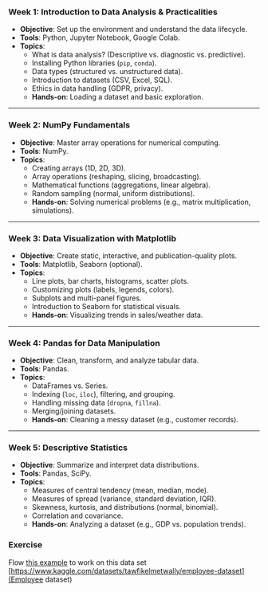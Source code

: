 ### **Week 1: Introduction to Data Analysis & Practicalities**  

- **Objective**: Set up the environment and understand the data lifecycle.  
- **Tools**: Python, Jupyter Notebook, Google Colab.  
- **Topics**:  
  - What is data analysis? (Descriptive vs. diagnostic vs. predictive).  
  - Installing Python libraries (`pip`, `conda`).  
  - Data types (structured vs. unstructured data).  
  - Introduction to datasets (CSV, Excel, SQL).  
  - Ethics in data handling (GDPR, privacy).  
  - **Hands-on**: Loading a dataset and basic exploration.

---

### **Week 2: NumPy Fundamentals**  

- **Objective**: Master array operations for numerical computing.  
- **Tools**: NumPy.  
- **Topics**:  
  - Creating arrays (1D, 2D, 3D).  
  - Array operations (reshaping, slicing, broadcasting).  
  - Mathematical functions (aggregations, linear algebra).  
  - Random sampling (normal, uniform distributions).  
  - **Hands-on**: Solving numerical problems (e.g., matrix multiplication, simulations).

---

### **Week 3: Data Visualization with Matplotlib**  

- **Objective**: Create static, interactive, and publication-quality plots.  
- **Tools**: Matplotlib, Seaborn (optional).  
- **Topics**:  
  - Line plots, bar charts, histograms, scatter plots.  
  - Customizing plots (labels, legends, colors).  
  - Subplots and multi-panel figures.  
  - Introduction to Seaborn for statistical visuals.  
  - **Hands-on**: Visualizing trends in sales/weather data.

---

### **Week 4: Pandas for Data Manipulation**  

- **Objective**: Clean, transform, and analyze tabular data.  
- **Tools**: Pandas.  
- **Topics**:  
  - DataFrames vs. Series.  
  - Indexing (`loc`, `iloc`), filtering, and grouping.  
  - Handling missing data (`dropna`, `fillna`).  
  - Merging/joining datasets.  
  - **Hands-on**: Cleaning a messy dataset (e.g., customer records).

---

### **Week 5: Descriptive Statistics**  

- **Objective**: Summarize and interpret data distributions.  
- **Tools**: Pandas, SciPy.  
- **Topics**:  
  - Measures of central tendency (mean, median, mode).  
  - Measures of spread (variance, standard deviation, IQR).  
  - Skewness, kurtosis, and distributions (normal, binomial).  
  - Correlation and covariance.  
  - **Hands-on**: Analyzing a dataset (e.g., GDP vs. population trends).

### Exercise

Flow [this example](https://nbviewer.org/github/juhanurmonen/data-analytics-basics-prepare-data/blob/main/Python_pandas_introduction.ipynb) to work on this data set [https://www.kaggle.com/datasets/tawfikelmetwally/employee-dataset](Employee dataset)
